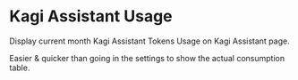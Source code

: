 # Kagi Assistant Usage

Display current month Kagi Assistant Tokens Usage on Kagi Assistant page.

Easier & quicker than going in the settings to show the actual consumption table.
